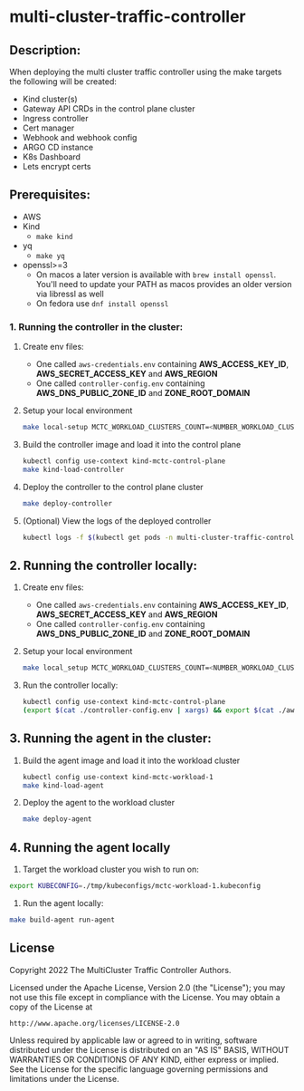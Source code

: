 # multi-cluster-traffic-controller

## Description:
When deploying the multi cluster traffic controller using the make targets the following will be created: 
* Kind cluster(s)
* Gateway API CRDs in the control plane cluster
* Ingress controller
* Cert manager
* Webhook and webhook config
* ARGO CD instance
* K8s Dashboard
* Lets encrypt certs
	


## Prerequisites:
* AWS
* Kind 
    * `make kind`
* yq 
    * `make yq`
* openssl>=3
    * On macos a later version is available with `brew install openssl`. You'll need to update your PATH as macos provides an older version via libressl as well
    * On fedora use `dnf install openssl`

### 1. Running the controller in the cluster:
1. Create env files:
    * One called `aws-credentials.env` containing **AWS_ACCESS_KEY_ID**, **AWS_SECRET_ACCESS_KEY** and **AWS_REGION**
    * One called `controller-config.env` containing **AWS_DNS_PUBLIC_ZONE_ID** and **ZONE_ROOT_DOMAIN**

1. Setup your local environment 
    ```sh
    make local-setup MCTC_WORKLOAD_CLUSTERS_COUNT=<NUMBER_WORKLOAD_CLUSTER>
    ```  
1. Build the controller image and load it into the control plane
    ```sh
   kubectl config use-context kind-mctc-control-plane 
   make kind-load-controller
    ```

1. Deploy the controller to the control plane cluster
    ```sh
    make deploy-controller
    ```

1. (Optional) View the logs of the deployed controller
    ```sh
    kubectl logs -f $(kubectl get pods -n multi-cluster-traffic-controller-system | grep "mctc-" | awk '{print $1}') -n multi-cluster-traffic-controller-system
    ```

## 2. Running the controller locally:
1. Create env files:
    * One called `aws-credentials.env` containing **AWS_ACCESS_KEY_ID**, **AWS_SECRET_ACCESS_KEY** and **AWS_REGION**
    * One called `controller-config.env` containing **AWS_DNS_PUBLIC_ZONE_ID** and **ZONE_ROOT_DOMAIN**

1.  Setup your local environment 

    ```sh
    make local_setup MCTC_WORKLOAD_CLUSTERS_COUNT=<NUMBER_WORKLOAD_CLUSTER>
    ```

1. Run the controller locally:
    ```sh
    kubectl config use-context kind-mctc-control-plane 
    (export $(cat ./controller-config.env | xargs) && export $(cat ./aws-credentials.env | xargs) && make build-controller install run-controller)
    ```

## 3. Running the agent in the cluster:
1. Build the agent image and load it into the workload cluster
    ```sh
    kubectl config use-context kind-mctc-workload-1 
    make kind-load-agent
    ```

1. Deploy the agent to the workload cluster
    ```sh
    make deploy-agent
    ```
    
## 4. Running the agent locally
1. Target the workload cluster you wish to run on:
```sh
export KUBECONFIG=./tmp/kubeconfigs/mctc-workload-1.kubeconfig
```
1. Run the agent locally:
```sh
make build-agent run-agent
```

## License

Copyright 2022 The MultiCluster Traffic Controller Authors.

Licensed under the Apache License, Version 2.0 (the "License");
you may not use this file except in compliance with the License.
You may obtain a copy of the License at

    http://www.apache.org/licenses/LICENSE-2.0

Unless required by applicable law or agreed to in writing, software
distributed under the License is distributed on an "AS IS" BASIS,
WITHOUT WARRANTIES OR CONDITIONS OF ANY KIND, either express or implied.
See the License for the specific language governing permissions and
limitations under the License.

